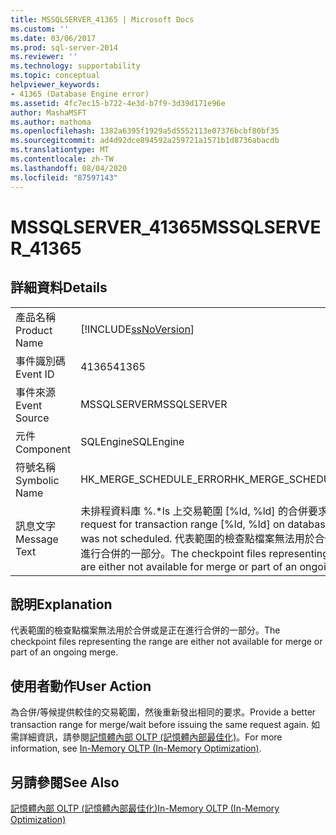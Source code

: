 ```yaml
---
title: MSSQLSERVER_41365 | Microsoft Docs
ms.custom: ''
ms.date: 03/06/2017
ms.prod: sql-server-2014
ms.reviewer: ''
ms.technology: supportability
ms.topic: conceptual
helpviewer_keywords:
- 41365 (Database Engine error)
ms.assetid: 4fc7ec15-b722-4e3d-b7f9-3d39d171e96e
author: MashaMSFT
ms.author: mathoma
ms.openlocfilehash: 1382a6395f1929a5d5552113e07376bcbf80bf35
ms.sourcegitcommit: ad4d92dce894592a259721a1571b1d8736abacdb
ms.translationtype: MT
ms.contentlocale: zh-TW
ms.lasthandoff: 08/04/2020
ms.locfileid: "87597143"
---
```

# <a name="mssqlserver_41365"></a><span data-ttu-id="1ac3a-102">MSSQLSERVER_41365</span><span class="sxs-lookup"><span data-stu-id="1ac3a-102">MSSQLSERVER_41365</span></span>
    
## <a name="details"></a><span data-ttu-id="1ac3a-103">詳細資料</span><span class="sxs-lookup"><span data-stu-id="1ac3a-103">Details</span></span>  
  
|||  
|-|-|  
|<span data-ttu-id="1ac3a-104">產品名稱</span><span class="sxs-lookup"><span data-stu-id="1ac3a-104">Product Name</span></span>|[!INCLUDE[ssNoVersion](../../includes/ssnoversion-md.md)]|  
|<span data-ttu-id="1ac3a-105">事件識別碼</span><span class="sxs-lookup"><span data-stu-id="1ac3a-105">Event ID</span></span>|<span data-ttu-id="1ac3a-106">41365</span><span class="sxs-lookup"><span data-stu-id="1ac3a-106">41365</span></span>|  
|<span data-ttu-id="1ac3a-107">事件來源</span><span class="sxs-lookup"><span data-stu-id="1ac3a-107">Event Source</span></span>|<span data-ttu-id="1ac3a-108">MSSQLSERVER</span><span class="sxs-lookup"><span data-stu-id="1ac3a-108">MSSQLSERVER</span></span>|  
|<span data-ttu-id="1ac3a-109">元件</span><span class="sxs-lookup"><span data-stu-id="1ac3a-109">Component</span></span>|<span data-ttu-id="1ac3a-110">SQLEngine</span><span class="sxs-lookup"><span data-stu-id="1ac3a-110">SQLEngine</span></span>|  
|<span data-ttu-id="1ac3a-111">符號名稱</span><span class="sxs-lookup"><span data-stu-id="1ac3a-111">Symbolic Name</span></span>|<span data-ttu-id="1ac3a-112">HK_MERGE_SCHEDULE_ERROR</span><span class="sxs-lookup"><span data-stu-id="1ac3a-112">HK_MERGE_SCHEDULE_ERROR</span></span>|  
|<span data-ttu-id="1ac3a-113">訊息文字</span><span class="sxs-lookup"><span data-stu-id="1ac3a-113">Message Text</span></span>|<span data-ttu-id="1ac3a-114">未排程資料庫 %.\*ls 上交易範圍 [%ld, %ld] 的合併要求。</span><span class="sxs-lookup"><span data-stu-id="1ac3a-114">Merge request for transaction range [%ld, %ld] on database %.\*ls was not scheduled.</span></span> <span data-ttu-id="1ac3a-115">代表範圍的檢查點檔案無法用於合併或是正在進行合併的一部分。</span><span class="sxs-lookup"><span data-stu-id="1ac3a-115">The checkpoint files representing the range are either not available for merge or part of an ongoing merge.</span></span>|  
  
## <a name="explanation"></a><span data-ttu-id="1ac3a-116">說明</span><span class="sxs-lookup"><span data-stu-id="1ac3a-116">Explanation</span></span>  
 <span data-ttu-id="1ac3a-117">代表範圍的檢查點檔案無法用於合併或是正在進行合併的一部分。</span><span class="sxs-lookup"><span data-stu-id="1ac3a-117">The checkpoint files representing the range are either not available for merge or part of an ongoing merge.</span></span>  
  
## <a name="user-action"></a><span data-ttu-id="1ac3a-118">使用者動作</span><span class="sxs-lookup"><span data-stu-id="1ac3a-118">User Action</span></span>  
 <span data-ttu-id="1ac3a-119">為合併/等候提供較佳的交易範圍，然後重新發出相同的要求。</span><span class="sxs-lookup"><span data-stu-id="1ac3a-119">Provide a better transaction range for merge/wait before issuing the same request again.</span></span> <span data-ttu-id="1ac3a-120">如需詳細資訊，請參閱[記憶體內部 OLTP &#40;記憶體內部最佳化&#41;](../in-memory-oltp/in-memory-oltp-in-memory-optimization.md)。</span><span class="sxs-lookup"><span data-stu-id="1ac3a-120">For more information, see [In-Memory OLTP &#40;In-Memory Optimization&#41;](../in-memory-oltp/in-memory-oltp-in-memory-optimization.md).</span></span>  
  
## <a name="see-also"></a><span data-ttu-id="1ac3a-121">另請參閱</span><span class="sxs-lookup"><span data-stu-id="1ac3a-121">See Also</span></span>  
 [<span data-ttu-id="1ac3a-122">記憶體內部 OLTP &#40;記憶體內部最佳化&#41;</span><span class="sxs-lookup"><span data-stu-id="1ac3a-122">In-Memory OLTP &#40;In-Memory Optimization&#41;</span></span>](../in-memory-oltp/in-memory-oltp-in-memory-optimization.md)  
  
  
